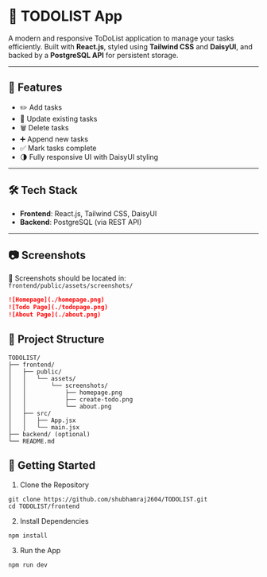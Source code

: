# 📝 TODOLIST App

A modern and responsive ToDoList application to manage your tasks efficiently. Built with **React.js**, styled using **Tailwind CSS** and **DaisyUI**, and backed by a **PostgreSQL API** for persistent storage.

---

## 🚀 Features

- ✏️ Add tasks  
- 🔁 Update existing tasks  
- 🗑️ Delete tasks  
- ➕ Append new tasks  
- ✅ Mark tasks complete  
- 🌗 Fully responsive UI with DaisyUI styling  

---

## 🛠 Tech Stack

- **Frontend**: React.js, Tailwind CSS, DaisyUI  
- **Backend**: PostgreSQL (via REST API)  

---

## 📷 Screenshots

📁 Screenshots should be located in:  
`frontend/public/assets/screenshots/`

```markdown
![Homepage](./homepage.png)
![Todo Page](./todopage.png)
![About Page](./about.png)
```

## 📂 Project Structure
```
TODOLIST/
├── frontend/
│   ├── public/
│   │   └── assets/
│   │       └── screenshots/
│   │           ├── homepage.png
│   │           ├── create-todo.png
│   │           └── about.png
│   ├── src/
│   │   ├── App.jsx
│   │   └── main.jsx
├── backend/ (optional)
└── README.md
```
## 🚀 Getting Started
 1. Clone the Repository
 ```
git clone https://github.com/shubhamraj2604/TODOLIST.git
cd TODOLIST/frontend
```
2. Install Dependencies
```
npm install
```
3. Run the App
```
npm run dev
```



